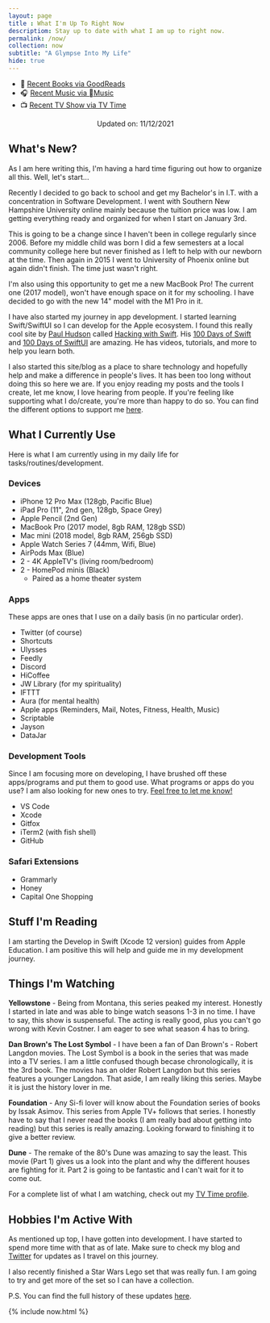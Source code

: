 ```yaml
--- 
layout: page
title : What I'm Up To Right Now
descriptiom: Stay up to date with what I am up to right now.
permalink: /now/
collection: now
subtitle: "A Glympse Into My Life" 
hide: true
---
```


- 📖 [Recent Books via GoodReads](https://www.goodreads.com/kylereddoch)
- 🎧 [Recent Music via Music](https://itunes.apple.com/profile/kylereddoch)
- 📺 [Recent TV Show via TV Time](https://www.tvtime.com/en/kylereddoch)

<div style="width: 100%; text-align: center;">Updated on: 11/12/2021</div>

## What's New?

As I am here writing this, I'm having a hard time figuring out how to organize all this. Well, let's start...

Recently I decided to go back to school and get my Bachelor's in I.T. with a concentration in Software Development. I went with Southern New Hampshire University online mainly because the tuition price was low. I am getting everything ready and organized for when I start on January 3rd.

This is going to be a change since I haven't been in college regularly since 2006. Before my middle child was born I did a few semesters at a local community college here but never finished as I left to help with our newborn at the time. Then again in 2015 I went to University of Phoenix online but again didn't finish. The time just wasn't right.

I'm also using this opportunity to get me a new MacBook Pro! The current one (2017 model), won't have enough space on it for my schooling. I have decided to go with the new 14" model with the M1 Pro in it.

I have also started my journey in app development. I started learning Swift/SwiftUI so I can develop for the Apple ecosystem. I found this really cool site by [Paul Hudson](https://twitter.com/twostraws) called [Hacking with Swift](https://www.hackingwithswift.com). His [100 Days of Swift](https://www.hackingwithswift.com/100) and [100 Days of SwiftUI](https://www.hackingwithswift.com/100/swiftui) are amazing. He has videos, tutorials, and more to help you learn both.

I also started this site/blog as a place to share technology and hopefully help and make a difference in people's lives. It has been too long without doing this so here we are. If you enjoy reading my posts and the tools I create, let me know, I love hearing from people. If you're feeling like supporting what I do/create, you're more than happy to do so. You can find the different options to support me [here](/about/).

## What I Currently Use

Here is what I am currently using in my daily life for tasks/routines/development.

### Devices

- iPhone 12 Pro Max (128gb, Pacific Blue)
- iPad Pro (11", 2nd gen, 128gb, Space Grey)
- Apple Pencil (2nd Gen)
- MacBook Pro (2017 model, 8gb RAM, 128gb SSD)
- Mac mini (2018 model, 8gb RAM, 256gb SSD)
- Apple Watch Series 7 (44mm, Wifi, Blue)
- AirPods Max (Blue)
- 2 - 4K AppleTV's (living room/bedroom)
- 2 - HomePod minis (Black)
  - Paired as a home theater system

### Apps

These apps are ones that I use on a daily basis (in no particular order).

- Twitter (of course)
- Shortcuts
- Ulysses
- Feedly
- Discord
- HiCoffee
- JW Library (for my spirituality)
- IFTTT
- Aura (for mental health)
- Apple apps (Reminders, Mail, Notes, Fitness, Health, Music)
- Scriptable
- Jayson
- DataJar

### Development Tools

Since I am focusing more on developing, I have brushed off these apps/programs and put them to good use. What programs or apps do you use? I am also looking for new ones to try. [Feel free to let me know!](/about/#connect-with-me)

- VS Code
- Xcode
- Gitfox
- iTerm2 (with fish shell)
- GitHub

### Safari Extensions

- Grammarly
- Honey
- Capital One Shopping

## Stuff I'm Reading

I am starting the Develop in Swift (Xcode 12 version) guides from Apple Education. I am positive this will help and guide me in my development journey.

## Things I'm Watching

**Yellowstone** - Being from Montana, this series peaked my interest. Honestly I started in late and was able to binge watch seasons 1-3 in no time. I have to say, this show is suspenseful. The acting is really good, plus you can't go wrong with Kevin Costner. I am eager to see what season 4 has to bring.

**Dan Brown's The Lost Symbol** - I have been a fan of Dan Brown's - Robert Langdon movies. The Lost Symbol is a book in the series that was made into a TV series. I am a little confused though becase chronologically, it is the 3rd book. The movies has an older Robert Langdon but this series features a younger Langdon. That aside, I am really liking this series. Maybe it is just the history lover in me.

**Foundation** - Any Si-fi lover will know about the Foundation series of books by Issak Asimov. This series from Apple TV+ follows that series. I honestly have to say that I never read the books (I am really bad about getting into reading) but this series is really amazing. Looking forward to finishing it to give a better review.

**Dune** - The remake of the 80's Dune was amazing to say the least. This movie (Part 1) gives us a look into the plant and why the different houses are fighting for it. Part 2 is going to be fantastic and I can't wait for it to come out.

For a complete list of what I am watching, check out my [TV Time profile](https://www.tvtime.com/en/kylereddoch).

## Hobbies I'm Active With

As mentioned up top, I have gotten into development. I have started to spend more time with that as of late. Make sure to check my blog and [Twitter](https://twitter.com/kylereddoch) for updates as I travel on this journey.

I also recently finished a Star Wars Lego set that was really fun. I am going to try and get more of the set so I can have a collection.

P.S. You can find the full history of these updates [here](https://www.kylereddoch.me/tags/#now).

{% include now.html %}
